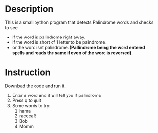# Description
This is a small python program that detects Palindrome words and checks to see:
- if the word is palindrome right away.
- if the word is short of 1 letter to be palindrome.
- or the word isnt palindrome.
**(Pallindrome being the word entered spells and reads the same if even of the word is reversed)**.

# Instruction
Download the code and run it.
1. Enter a word and it will tell you if palindrome
2. Press q to quit
3. Some words to try:
   1. hama
   2. racecaR
   3. Bob
   4. Momm

